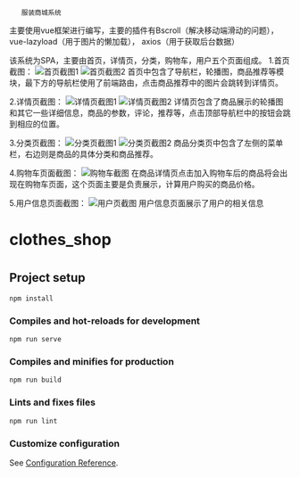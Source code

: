        服装商城系统
       
主要使用vue框架进行编写，主要的插件有Bscroll（解决移动端滑动的问题），vue-lazyload（用于图片的懒加载），
axios（用于获取后台数据）

该系统为SPA，主要由首页，详情页，分类，购物车，用户五个页面组成。
1.首页截图：
![首页截图1](https://github.com/Derreisende/clothes-shop/blob/master/README_files/1.jpg)
![首页截图2](https://github.com/Derreisende/clothes-shop/blob/master/README_files/2.jpg)
首页中包含了导航栏，轮播图，商品推荐等模块，最下方的导航栏使用了前端路由，点击商品推荐中的图片会跳转到详情页。

2.详情页截图：
![详情页截图1](https://github.com/Derreisende/clothes-shop/blob/master/README_files/3.jpg)
![详情页截图2](https://github.com/Derreisende/clothes-shop/blob/master/README_files/4.jpg)
详情页包含了商品展示的轮播图和其它一些详细信息，商品的参数，评论，推荐等，点击顶部导航栏中的按钮会跳到相应的位置。

3.分类页截图：
![分类页截图1](https://github.com/Derreisende/clothes-shop/blob/master/README_files/5.jpg)
![分类页截图2](https://github.com/Derreisende/clothes-shop/blob/master/README_files/6.jpg)
商品分类页中包含了左侧的菜单栏，右边则是商品的具体分类和商品推荐。

4.购物车页面截图：
![购物车截图](https://github.com/Derreisende/clothes-shop/blob/master/README_files/7.jpg)
在商品详情页点击加入购物车后的商品将会出现在购物车页面，这个页面主要是负责展示，计算用户购买的商品价格。

5.用户信息页面截图：
![用户页截图](https://github.com/Derreisende/clothes-shop/blob/master/README_files/1=8.jpg)
用户信息页面展示了用户的相关信息


# clothes_shop
# 
## Project setup
```
npm install
```

### Compiles and hot-reloads for development
```
npm run serve
```

### Compiles and minifies for production
```
npm run build
```

### Lints and fixes files
```
npm run lint
```

### Customize configuration
See [Configuration Reference](https://cli.vuejs.org/config/).


